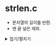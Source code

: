 # strlen.c
- 문자열의 길이를 반환.
- 맨 끝 널은 제외.

<details markdown="1">
<summary>접기/펼치기</summary>
<!--summary 아래 빈칸 공백 두고 내용을 적는공간-->

```
int strlen(char *str)
{
    int cnt;

    cnt = 0;
    while (str[cnt] != '\0')
    {
        cnt++;
    }
    return cnt;
}
```
</details>
